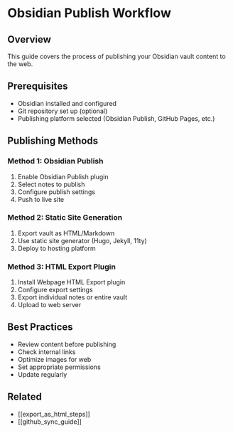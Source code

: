 # Obsidian Publish Workflow

## Overview
This guide covers the process of publishing your Obsidian vault content to the web.

## Prerequisites
- Obsidian installed and configured
- Git repository set up (optional)
- Publishing platform selected (Obsidian Publish, GitHub Pages, etc.)

## Publishing Methods

### Method 1: Obsidian Publish
1. Enable Obsidian Publish plugin
2. Select notes to publish
3. Configure publish settings
4. Push to live site

### Method 2: Static Site Generation
1. Export vault as HTML/Markdown
2. Use static site generator (Hugo, Jekyll, 11ty)
3. Deploy to hosting platform

### Method 3: HTML Export Plugin
1. Install Webpage HTML Export plugin
2. Configure export settings
3. Export individual notes or entire vault
4. Upload to web server

## Best Practices
- Review content before publishing
- Check internal links
- Optimize images for web
- Set appropriate permissions
- Update regularly

## Related
- [[export_as_html_steps]]
- [[github_sync_guide]]
